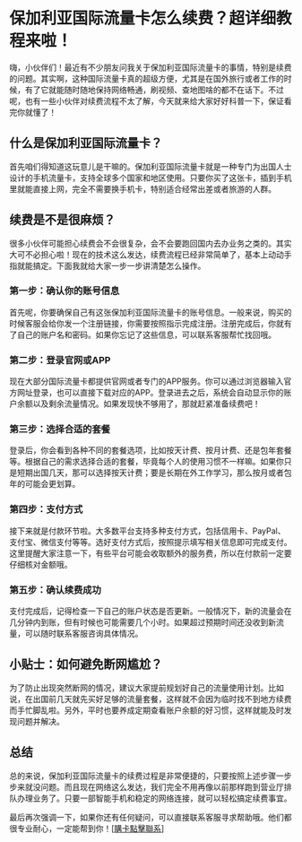 # 保加利亚国际流量卡怎么续费？超详细教程来啦！

嗨，小伙伴们！最近有不少朋友问我关于保加利亚国际流量卡的事情，特别是续费的问题。其实啊，这种国际流量卡真的超级方便，尤其是在国外旅行或者工作的时候，有了它就能随时随地保持网络畅通，刷视频、查地图啥的都不在话下。不过呢，也有一些小伙伴对续费流程不太了解，今天就来给大家好好科普一下，保证看完你就懂了！

## 什么是保加利亚国际流量卡？

首先咱们得知道这玩意儿是干嘛的。保加利亚国际流量卡就是一种专门为出国人士设计的手机流量卡，支持全球多个国家和地区使用。只要你买了这张卡，插到手机里就能直接上网，完全不需要换手机卡，特别适合经常出差或者旅游的人群。

## 续费是不是很麻烦？

很多小伙伴可能担心续费会不会很复杂，会不会要跑回国内去办业务之类的。其实大可不必担心啦！现在的技术这么发达，续费流程已经非常简单了，基本上动动手指就能搞定。下面我就给大家一步一步讲清楚怎么操作。

### 第一步：确认你的账号信息

首先呢，你要确保自己有这张保加利亚国际流量卡的账号信息。一般来说，购买的时候客服会给你发一个注册链接，你需要按照指示完成注册。注册完成后，你就有了自己的账户名和密码。如果你忘记了这些信息，可以联系客服帮忙找回哦。

### 第二步：登录官网或APP

现在大部分国际流量卡都提供官网或者专门的APP服务。你可以通过浏览器输入官方网址登录，也可以直接下载对应的APP。登录进去之后，系统会自动显示你的账户余额以及剩余流量情况。如果发现快不够用了，那就赶紧准备续费吧！

### 第三步：选择合适的套餐

登录后，你会看到各种不同的套餐选项，比如按天计费、按月计费、还是包年套餐等。根据自己的需求选择合适的套餐，毕竟每个人的使用习惯不一样嘛。如果你只是短期出国几天，那可以选择按天计费；要是长期在外工作学习，那么按月或者包年的可能会更划算。

### 第四步：支付方式

接下来就是付款环节啦。大多数平台支持多种支付方式，包括信用卡、PayPal、支付宝、微信支付等等。选好支付方式后，按照提示填写相关信息即可完成支付。这里提醒大家注意一下，有些平台可能会收取额外的服务费，所以在付款前一定要仔细核对金额哦。

### 第五步：确认续费成功

支付完成后，记得检查一下自己的账户状态是否更新。一般情况下，新的流量会在几分钟内到账，但有时候也可能需要几个小时。如果超过预期时间还没收到新流量，可以随时联系客服咨询具体情况。

## 小贴士：如何避免断网尴尬？

为了防止出现突然断网的情况，建议大家提前规划好自己的流量使用计划。比如说，在出国前几天就先买好足够的流量套餐，这样就不会因为临时找不到地方续费而手忙脚乱啦。另外，平时也要养成定期查看账户余额的好习惯，这样就能及时发现问题并解决。

## 总结

总的来说，保加利亚国际流量卡的续费过程是非常便捷的，只要按照上述步骤一步步来就没问题。而且现在网络这么发达，我们完全不用再像以前那样跑到营业厅排队办理业务了。只要一部智能手机和稳定的网络连接，就可以轻松搞定续费事宜。

最后再次强调一下，如果你还有任何疑问，可以直接联系客服寻求帮助哦。他们都很专业耐心，一定能帮到你！[[購卡點擊聯系](https://t.me/s/esim1088)]